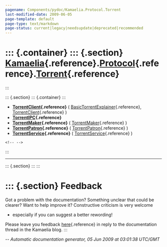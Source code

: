 ```yaml
---
pagename: Components/pydoc/Kamaelia.Protocol.Torrent
last-modified-date: 2009-06-05
page-template: default
page-type: text/markdown
page-status: current|legacy|needsupdate|deprecated|recommended
---
```

::: {.container}
::: {.section}
[Kamaelia](/Components/pydoc/Kamaelia.html){.reference}.[Protocol](/Components/pydoc/Kamaelia.Protocol.html){.reference}.[Torrent](/Components/pydoc/Kamaelia.Protocol.Torrent.html){.reference}
================================================================================================================================================================================================
:::

::: {.section}
::: {.container}
:::

-   **[TorrentClient](/Components/pydoc/Kamaelia.Protocol.Torrent.TorrentClient.html){.reference}**
    (
    [BasicTorrentExplainer](/Components/pydoc/Kamaelia.Protocol.Torrent.TorrentClient.BasicTorrentExplainer.html){.reference},
    [TorrentClient](/Components/pydoc/Kamaelia.Protocol.Torrent.TorrentClient.TorrentClient.html){.reference}
    )
-   **[TorrentIPC](/Components/pydoc/Kamaelia.Protocol.Torrent.TorrentIPC.html){.reference}**
-   **[TorrentMaker](/Components/pydoc/Kamaelia.Protocol.Torrent.TorrentMaker.html){.reference}**
    (
    [TorrentMaker](/Components/pydoc/Kamaelia.Protocol.Torrent.TorrentMaker.TorrentMaker.html){.reference}
    )
-   **[TorrentPatron](/Components/pydoc/Kamaelia.Protocol.Torrent.TorrentPatron.html){.reference}**
    (
    [TorrentPatron](/Components/pydoc/Kamaelia.Protocol.Torrent.TorrentPatron.TorrentPatron.html){.reference}
    )
-   **[TorrentService](/Components/pydoc/Kamaelia.Protocol.Torrent.TorrentService.html){.reference}**
    (
    [TorrentService](/Components/pydoc/Kamaelia.Protocol.Torrent.TorrentService.TorrentService.html){.reference}
    )

```{=html}
<!-- -->
```
:::


------------------------------------------------------------------------

::: {.section}
:::
:::

::: {.section}
Feedback
========

Got a problem with the documentation? Something unclear that could be
clearer? Want to help improve it? Constructive criticism is very welcome
- especially if you can suggest a better rewording!

Please leave you feedback
[here](../../../cgi-bin/blog/blog.cgi?rm=viewpost&nodeid=1142023701){.reference}
in reply to the documentation thread in the Kamaelia blog.
:::

*\-- Automatic documentation generator, 05 Jun 2009 at 03:01:38 UTC/GMT*
